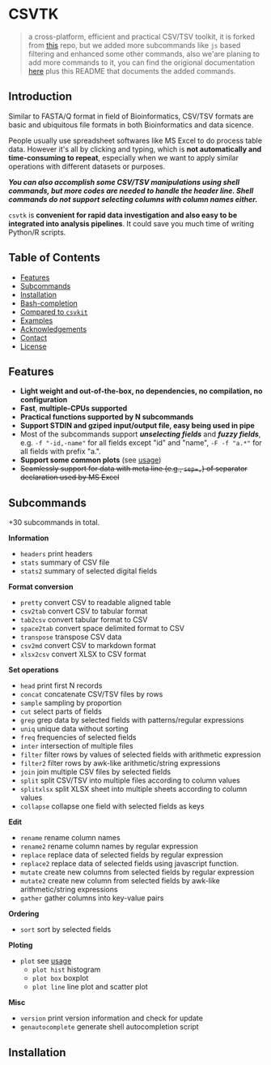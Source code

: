 CSVTK 
==========
> a cross-platform, efficient and practical CSV/TSV toolkit, it is forked from [this](https://github.com/shenwei356/csvtk) repo, but we added more subcommands like `js` based filtering and enhanced some other commands, also we'are planing to add more commands to it, you can find the origional documentation [here](http://bioinf.shenwei.me/csvtk/) plus this README that documents the added commands.

## Introduction

Similar to FASTA/Q format in field of Bioinformatics,
CSV/TSV formats are basic and ubiquitous file formats in both Bioinformatics and data sicence.

People usually use spreadsheet softwares like MS Excel to do process table data.
However it's all by clicking and typing, which is **not
automatically and time-consuming to repeat**, especially when we want to
apply similar operations with different datasets or purposes.

***You can also accomplish some CSV/TSV manipulations using shell commands,
but more codes are needed to handle the header line. Shell commands do not
support selecting columns with column names either.***

`csvtk` is **convenient for rapid data investigation
and also easy to be integrated into analysis pipelines**.
It could save you much time of writing Python/R scripts.

## Table of Contents

<!-- START doctoc generated TOC please keep comment here to allow auto update -->
<!-- DON'T EDIT THIS SECTION, INSTEAD RE-RUN doctoc TO UPDATE -->

- [Features](#features)
- [Subcommands](#subcommands)
- [Installation](#installation)
- [Bash-completion](#bash-completion)
- [Compared to `csvkit`](#compared-to-csvkit)
- [Examples](#examples)
- [Acknowledgements](#acknowledgements)
- [Contact](#contact)
- [License](#license)

<!-- END doctoc generated TOC please keep comment here to allow auto update -->

## Features

- **Light weight and out-of-the-box, no dependencies, no compilation, no configuration**
- **Fast**,  **multiple-CPUs supported**
- **Practical functions supported by N subcommands**
- **Support STDIN and gziped input/output file, easy being used in pipe**
- Most of the subcommands support ***unselecting fields*** and ***fuzzy fields***,
  e.g. `-f "-id,-name"` for all fields except "id" and "name",
  `-F -f "a.*"` for all fields with prefix "a.".
- **Support some common plots** (see [usage](http://bioinf.shenwei.me/csvtk/usage/#plot))
- <del>Seamlessly support for data with meta line (e.g., `sep=,`) of separator declaration used by MS Excel</del>

## Subcommands

+30 subcommands in total.

**Information**

-  `headers` print headers
-  `stats` summary of CSV file
-  `stats2` summary of selected digital fields

**Format conversion**

-  `pretty` convert CSV to readable aligned table
-  `csv2tab` convert CSV to tabular format
-  `tab2csv` convert tabular format to CSV
-  `space2tab` convert space delimited format to CSV
-  `transpose` transpose CSV data
-  `csv2md` convert CSV to markdown format
-  `xlsx2csv` convert XLSX to CSV format

**Set operations**

-  `head` print first N records
-  `concat` concatenate CSV/TSV files by rows
-  `sample` sampling by proportion
-  `cut` select parts of fields
-  `grep` grep data by selected fields with patterns/regular expressions
-  `uniq` unique data without sorting
-  `freq` frequencies of selected fields
-  `inter` intersection of multiple files
-  `filter` filter rows by values of selected fields with arithmetic expression
-  `filter2` filter rows by awk-like arithmetic/string expressions
-  `join` join multiple CSV files by selected fields
-  `split` split CSV/TSV into multiple files according to column values
-  `splitxlsx` split XLSX sheet into multiple sheets according to column values
-  `collapse` collapse one field with selected fields as keys

**Edit**

-  `rename` rename column names
-  `rename2` rename column names by regular expression
-  `replace` replace data of selected fields by regular expression
-  `replace2` replace data of selected fields using javascript function.
-  `mutate` create new columns from selected fields by regular expression
-  `mutate2` create new column from selected fields by awk-like arithmetic/string expressions
-  `gather` gather columns into key-value pairs

**Ordering**

-  `sort` sort by selected fields

**Ploting**

- `plot` see [usage](http://bioinf.shenwei.me/csvtk/usage/#plot)
    - `plot hist` histogram
    - `plot box` boxplot
    - `plot line` line plot and scatter plot

**Misc**

- `version`   print version information and check for update
- `genautocomplete` generate shell autocompletion script


## Installation
